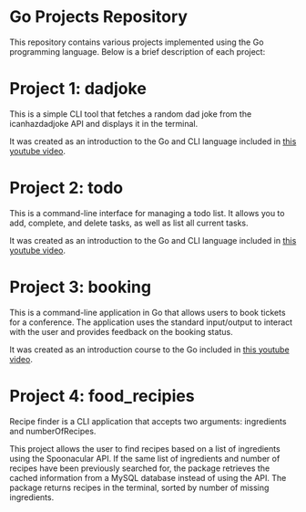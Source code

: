 # **Go Projects Repository**

This repository contains various projects implemented using the Go programming language. Below is a brief description of each project:

# **Project 1: dadjoke**
This is a simple CLI tool that fetches a random dad joke from the icanhazdadjoke API and displays it in the terminal.

It was created as an introduction to the Go and CLI language included in [this youtube video](https://youtu.be/-tO7zSv80UY).

# **Project 2: todo**

This is a command-line interface for managing a todo list. It allows you to add, complete, and delete tasks, as well as list all current tasks.

It was created as an introduction to the Go and CLI language included in [this youtube video](https://youtu.be/j1CXoOQXbco).

# **Project 3: booking**
This is a command-line application in Go that allows users to book tickets for a conference. The application uses the standard input/output to interact with the user and provides feedback on the booking status.

It was created as an introduction course to the Go included in [this youtube video](https://youtu.be/yyUHQIec83I).

# **Project 4: food_recipies**
Recipe finder is a CLI application that accepts two arguments: ingredients and numberOfRecipes.

This project allows the user to find recipes based on a list of ingredients using the Spoonacular API. If the same list of ingredients and number of recipes have been previously searched for, the package retrieves the cached information from a MySQL database instead of using the API. The package returns recipes in the terminal, sorted by number of missing ingredients.